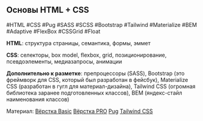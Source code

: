 ## **Основы HTML + CSS**
#HTML #CSS #Pug #SASS #SCSS #Bootstrap #Tailwind #Materialize #BEM #Adaptive #FlexBox #CSSGrid #Float

**HTML**: структура страницы, семантика, формы, эммет

**CSS**: селекторы, box model, flexbox, grid, позиционирование, псевдоэлементы, медиазапросы, анимации

**Дополнительно к разметке**: препроцессоры (SASS), Bootstrap (это фреймворк для CSS, который был разработан в фейсбук), Materialize CSS (разработан в гугл для материал-дизайна), Tailwind CSS (огромная библиотека заранее подготовленных классов), BEM (яндекс-стайл наименования классов)

Материал:
[Вёрстка Basic](../../frontend/Базовая%20вёрстка/Вёрстка%20Basic.md)
[Вёрстка PRO](../../Development/FrontEnd/HTML+CSS__Git+NPM/Вёрстка%20PRO/Вёрстка%20PRO.md)
[Pug](../../Development/FrontEnd/HTML+CSS__Git+NPM/PUG/Pug.md)
[Tailwind CSS](../../frontend/Tailwind%20CSS.md)